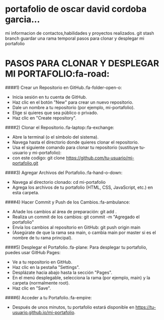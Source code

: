 # portafolio de oscar david cordoba garcia...
mi informacion de contactos,habilidades y proyectos realizados.
git stash branch guardar una rama temporal
pasos para clonar y desplegar mi portafolio
# PASOS PARA CLONAR Y DESPLEGAR MI PORTAFOLIO:fa-road:

####1) Crear un Repositorio en GitHub.:fa-folder-open-o:
* Inicia sesión en tu cuenta de GitHub.
* Haz clic en el botón "New" para crear un nuevo repositorio.
* Dale un nombre a tu repositorio (por ejemplo, mi-portafolio).
* Elige si quieres que sea público o privado.
* Haz clic en "Create repository".

####2) Clonar el Repositorio.:fa-laptop::fa-exchange:
* Abre la terminal (o el símbolo del sistema).
* Navega hasta el directorio donde quieres clonar el repositorio.
* Usa el siguiente comando para clonar tu repositorio (sustituye tu-usuario y mi-portafolio):
* con este codigo: git clone https://github.com/tu-usuario/mi-portafolio.git

####3) Agregar Archivos del Portafolio.:fa-hand-o-down:
* Navega al directorio clonado: cd mi-portafolio
* Agrega los archivos de tu portafolio (HTML, CSS, JavaScript, etc.) en esta carpeta.

####4) Hacer Commit y Push de los Cambios.:fa-ambulance:
* Añade los cambios al área de preparación: git add .
* Realiza un commit de los cambios: git commit -m "Agregado el portafolio"
* Envía los cambios al repositorio en GitHub: git push origin main
* (Asegúrate de que la rama sea main, o cambia main por master si es el nombre de tu 	rama principal).

####5) Desplegar el Portafolio.:fa-plane:
Para desplegar tu portafolio, puedes usar GitHub Pages:
* Ve a tu repositorio en GitHub.
* Haz clic en la pestaña "Settings".
* Desplázate hacia abajo hasta la sección "Pages".
* En el menú desplegable, selecciona la rama (por ejemplo, main) y la carpeta (normalmente root).
* Haz clic en "Save".

####6) Acceder a tu Portafolio.:fa-empire:
* Después de unos minutos, tu portafolio estará disponible en https://tu-usuario.github.io/mi-portafolio.
